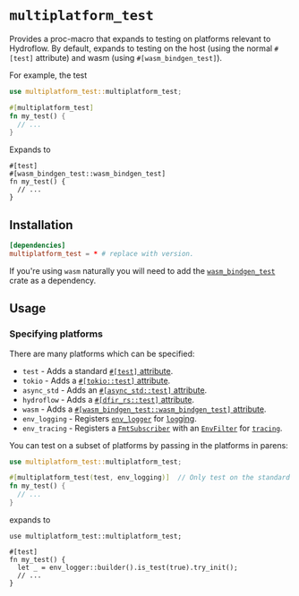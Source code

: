 # `multiplatform_test`

Provides a proc-macro that expands to testing on platforms relevant to
Hydroflow. By default, expands to testing on the host (using the normal
`#[test]` attribute) and wasm (using `#[wasm_bindgen_test]`).

For example, the test

```rust
use multiplatform_test::multiplatform_test;

#[multiplatform_test]
fn my_test() {
  // ...
}
```

Expands to

```rust,no_run
#[test]
#[wasm_bindgen_test::wasm_bindgen_test]
fn my_test() {
  // ...
}
```

## Installation

```toml
[dependencies]
multiplatform_test = * # replace with version.
```

If you're using `wasm` naturally you will need to add the [`wasm_bindgen_test`](https://crates.io/crates/wasm-bindgen-test-macro/)
crate as a dependency.

## Usage

### Specifying platforms

There are many platforms which can be specified:
* `test` - Adds a standard [`#[test]` attribute](https://doc.rust-lang.org/reference/attributes/testing.html#the-test-attribute).
* `tokio` - Adds a [`#[tokio::test]` attribute](https://docs.rs/tokio/latest/tokio/attr.test.html).
* `async_std` - Adds an [`#[async_std::test]` attribute](https://docs.rs/async-std/latest/async_std/attr.test.html).
* `hydroflow` - Adds a [`#[dfir_rs::test]` attribute](https://docs.rs/hydroflow/latest/hydroflow/attr.test.html).
* `wasm` - Adds a [`#[wasm_bindgen_test::wasm_bindgen_test]` attribute](https://docs.rs/wasm-bindgen-test/0.3.36/wasm_bindgen_test/attr.wasm_bindgen_test.html).
* `env_logging` - Registers [`env_logger`](https://docs.rs/env_logger/latest/env_logger/) for [`log`ging](https://docs.rs/log/latest/log/).
* `env_tracing` - Registers a [`FmtSubscriber`](https://docs.rs/tracing-subscriber/latest/tracing_subscriber/index.html#reexport.FmtSubscriber) with an [`EnvFilter`](https://docs.rs/tracing-subscriber/latest/tracing_subscriber/filter/struct.EnvFilter.html) for [`tracing`](https://docs.rs/tracing/latest/tracing/).

You can test on a subset of platforms by passing in the platforms in parens:

```rust
use multiplatform_test::multiplatform_test;

#[multiplatform_test(test, env_logging)]  // Only test on the standard `#[test]` platform, but enables logging
fn my_test() {
  // ...
}
```

expands to

```rust,no_run
use multiplatform_test::multiplatform_test;

#[test]
fn my_test() {
  let _ = env_logger::builder().is_test(true).try_init();
  // ...
}
```


